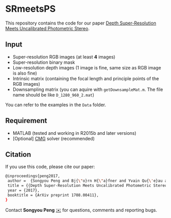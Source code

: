 # SRmeetsPS
This repository contains the code for our paper [Depth Super-Resolution Meets Uncalibrated Photometric Stereo](https://arxiv.org/abs/1708.00411).

## Input
* Super-resolution RGB images (at least **4** images)
* Super-resolution binary mask
* Low-resolution depth images (1 image is fine, same size as RGB image is also fine)
* Intrinsic matrix (containing the focal length and principle points of the RGB images)
* Downsampling matrix (you can aquire with ``getDownsampleMat.m``. The file name should be like ``D_1280_960_2.mat``)

You can refer to the examples in the ``Data`` folder.

## Requirement
* MATLAB (tested and working in R2015b and later versions)
* [Optional] [CMG](http://www.cs.cmu.edu/~jkoutis/cmg.html) solver (recommended)


## Citation
If you use this code, please cite our paper:
```sh
@inproceedings{peng2017,
 author =  {Songyou Peng and Bj{\"o}rn H{\"a}fner and Yvain Qu{\'e}au and Daniel Cremers},
 title = {{Depth Super-Resolution Meets Uncalibrated Photometric Stereo}},
 year = {2017},
 booktitle = {ArXiv preprint 1708.00411},
}
```
Contact **Songyou Peng** [:envelope:](mailto:psy920710@gmail.com) for questions, comments and reporting bugs.

